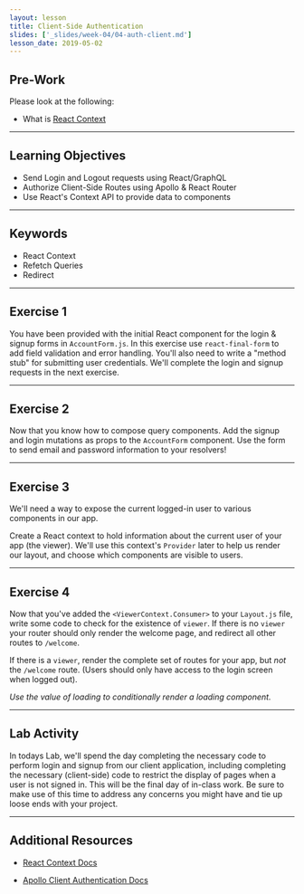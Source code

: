 ```yaml
---
layout: lesson
title: Client-Side Authentication
slides: ['_slides/week-04/04-auth-client.md']
lesson_date: 2019-05-02
---
```


## Pre-Work

Please look at the following:

- What is [React Context](https://reactjs.org/docs/context.html)

---

## Learning Objectives

- Send Login and Logout requests using React/GraphQL
- Authorize Client-Side Routes using Apollo & React Router
- Use React's Context API to provide data to components

---

## Keywords

- React Context
- Refetch Queries
- Redirect

---

## Exercise 1

You have been provided with the initial React component for the login & signup forms in `AccountForm.js`.
In this exercise use `react-final-form` to add field validation and error handling. You'll also need to write a "method stub"
for submitting user credentials. We'll complete the login and signup requests in the next exercise.

---

## Exercise 2

Now that you know how to compose query components. Add the signup and login mutations as props to the `AccountForm` component. Use the form to send email and password information to your resolvers!

---

## Exercise 3

We'll need a way to expose the current logged-in user to various components in our app.

Create a React context to hold information about the current user of your app (the viewer).
We'll use this context's `Provider` later to help us render our layout,
and choose which components are visible to users.

---

## Exercise 4

Now that you've added the `<ViewerContext.Consumer>` to your `Layout.js` file, write some code to check for the existence of `viewer`. If there is no `viewer` your router should only render the welcome page, and redirect all other routes to `/welcome`.

If there is a `viewer`, render the complete set of routes for your app, but _not_ the `/welcome` route. (Users should only have access to the login screen when logged out).

_Use the value of loading to conditionally render a loading component._

---

## Lab Activity

In todays Lab, we'll spend the day completing the necessary code to perform login and signup from our
client application, including completing the necessary (client-side) code to restrict the display of pages
when a user is not signed in. This will be the final day of in-class work. Be sure to make use of this time to address any concerns you might have and tie up loose ends with your project.

---

## Additional Resources

- [React Context Docs](https://reactjs.org/docs/context.html)

- [Apollo Client Authentication Docs](https://www.apollographql.com/docs/react/recipes/authentication.html)
